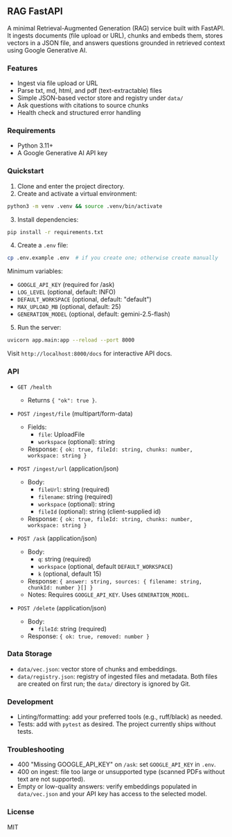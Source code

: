 ## RAG FastAPI

A minimal Retrieval-Augmented Generation (RAG) service built with FastAPI. It ingests documents (file upload or URL), chunks and embeds them, stores vectors in a JSON file, and answers questions grounded in retrieved context using Google Generative AI.

### Features
- Ingest via file upload or URL
- Parse txt, md, html, and pdf (text-extractable) files
- Simple JSON-based vector store and registry under `data/`
- Ask questions with citations to source chunks
- Health check and structured error handling

### Requirements
- Python 3.11+
- A Google Generative AI API key

### Quickstart
1) Clone and enter the project directory.
2) Create and activate a virtual environment:
```bash
python3 -m venv .venv && source .venv/bin/activate
```
3) Install dependencies:
```bash
pip install -r requirements.txt
```
4) Create a `.env` file:
```bash
cp .env.example .env  # if you create one; otherwise create manually
```

Minimum variables:
- `GOOGLE_API_KEY` (required for /ask)
- `LOG_LEVEL` (optional, default: INFO)
- `DEFAULT_WORKSPACE` (optional, default: "default")
- `MAX_UPLOAD_MB` (optional, default: 25)
- `GENERATION_MODEL` (optional, default: gemini-2.5-flash)

5) Run the server:
```bash
uvicorn app.main:app --reload --port 8000
```

Visit `http://localhost:8000/docs` for interactive API docs.

### API

- `GET /health`
  - Returns `{ "ok": true }`.

- `POST /ingest/file` (multipart/form-data)
  - Fields:
    - `file`: UploadFile
    - `workspace` (optional): string
  - Response: `{ ok: true, fileId: string, chunks: number, workspace: string }`

- `POST /ingest/url` (application/json)
  - Body:
    - `fileUrl`: string (required)
    - `filename`: string (required)
    - `workspace` (optional): string
    - `fileId` (optional): string (client-supplied id)
  - Response: `{ ok: true, fileId: string, chunks: number, workspace: string }`

- `POST /ask` (application/json)
  - Body:
    - `q`: string (required)
    - `workspace` (optional, default `DEFAULT_WORKSPACE`)
    - `k` (optional, default 15)
  - Response: `{ answer: string, sources: { filename: string, chunkId: number }[] }`
  - Notes: Requires `GOOGLE_API_KEY`. Uses `GENERATION_MODEL`.

- `POST /delete` (application/json)
  - Body:
    - `fileId`: string (required)
  - Response: `{ ok: true, removed: number }`

### Data Storage
- `data/vec.json`: vector store of chunks and embeddings.
- `data/registry.json`: registry of ingested files and metadata.
Both files are created on first run; the `data/` directory is ignored by Git.

### Development
- Linting/formatting: add your preferred tools (e.g., ruff/black) as needed.
- Tests: add with `pytest` as desired. The project currently ships without tests.

### Troubleshooting
- 400 "Missing GOOGLE_API_KEY" on `/ask`: set `GOOGLE_API_KEY` in `.env`.
- 400 on ingest: file too large or unsupported type (scanned PDFs without text are not supported).
- Empty or low-quality answers: verify embeddings populated in `data/vec.json` and your API key has access to the selected model.

### License
MIT


